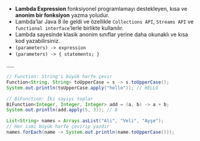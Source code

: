 - **Lambda Expression** fonksiyonel programlamayı destekleyen, kısa ve **anonim bir fonksiyon** yazma yoludur.
- Lambda’lar Java 8 ile geldi ve özellikle `Collections API`, `Streams API` ve `functional interface`’lerle birlikte kullanılır.
- Lambda sayesinde klasik anonim sınıflar yerine daha okunaklı ve kısa kod yazabilirsiniz.
- `(parameters) -> expression`
- `(parameters) -> { statements; }`

.....

```java
// Function: String'i büyük harfe çevir
Function<String, String> toUpperCase = s -> s.toUpperCase();
System.out.println(toUpperCase.apply("hello")); // HELLO

// BiFunction: İki sayıyı toplar
BiFunction<Integer, Integer, Integer> add = (a, b) -> a + b;
System.out.println(add.apply(5, 3)); // 8

List<String> names = Arrays.asList("Ali", "Veli", "Ayşe");
// Her ismi büyük harfe çevirip yazdır
names.forEach(name -> System.out.println(name.toUpperCase()));
```